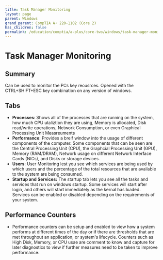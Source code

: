 ```yaml
---
title: Task Manager Monitoring
layout: page
parent: Windows
grand_parent: CompTIA A+ 220-1102 (Core 2)
has_children: false
permalink: /education/comptia/a-plus/core-two/windows/task-manager-monitoring/
---
```


# Task Manager Monitoring

## Summary

Can be used to monitor the PCs key reousrces. Opened with the CTRL+SHIFT+ESC key combination on any version of windows.

## Tabs

- **Processes**: Shows all of the processes that are running on the system, how much CPU utaliztion they are using, Memory is allocated, Disk read/write operations, Network Consumption, or even Graphical Processing Unit Measreuments
- **Performance**: Provides a breif window into the usage of different components of the computer. Some components that can be seen are the Central Processing Unit (CPU), the Graphcial Processing Unit (GPU), Memory (RAM/DRAM), Network usage on different Network Interface Cards (NICs), and Disks or storage devices.
- **Users**: User Monitoring lest you see which services are being used by which users and the percentage of the total resources that are available to the system are being consumed.
- **Startup and Services:** The startup tab lets you see all the tasks and services that run on windows startup. Some services will start after login, and others will start immediately as the kernal has loaded. Services can be enabled or disabled depending on the requirements of your system.

## Performance Counters

- Performance counters can be setup and enabled to view how a system performs at different times of the day or if there are thresholds that are met throughout an application, or system's lifecycle. Counters such as High Disk, Memory, or CPU usae are comment to know and capture for later diagnostics to view if further measures need to be taken to improve performance.
